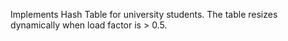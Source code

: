 Implements Hash Table for university students. The table resizes dynamically when load factor is > 0.5.
